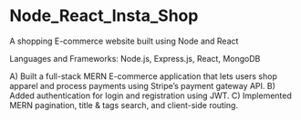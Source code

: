 # Node_React_Insta_Shop
A shopping E-commerce website built using Node and React 

Languages and Frameworks: Node.js, Express.js, React, MongoDB

A) Built a full-stack MERN E-commerce application that lets users shop apparel and process payments using Stripe’s payment gateway API.
B) Added authentication for login and registration using JWT.
C) Implemented MERN pagination, title & tags search, and client-side routing.
